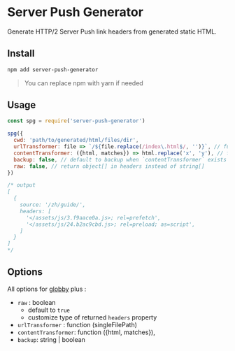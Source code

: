 # Server Push Generator

Generate HTTP/2 Server Push link headers from generated static HTML.

## Install

```sh
npm add server-push-generator
```

> You can replace npm with yarn if needed

## Usage

```js
const spg = require('server-push-generator')

spg({
  cwd: 'path/to/generated/html/files/dir',
  urlTransformer: file => `/${file.replace(/index\.html$/, '')}`, // function to generate url from file path
  contentTransformer: ({html, matches}) => html.replace('x', 'y'), // function to manipulate html string
  backup: false, // default to backup when `contentTransformer` exists
  raw: false, // return object[] in headers instead of string[]
})

/* output
[
  {
    source: '/zh/guide/',
    headers: [
      '</assets/js/3.f9aace0a.js>; rel=prefetch',
      '</assets/js/24.b2ac9cbd.js>; rel=preload; as=script',
    ]
  }
]
*/
```

## Options

All options for [globby](https://npm.im/globby) plus :
- `raw` : boolean
  - default to `true`
  - customize type of returned `headers` property
- `urlTransformer` : function (singleFilePath)
- `contentTransformer`: function ({html, matches}),
- `backup`: string | boolean
